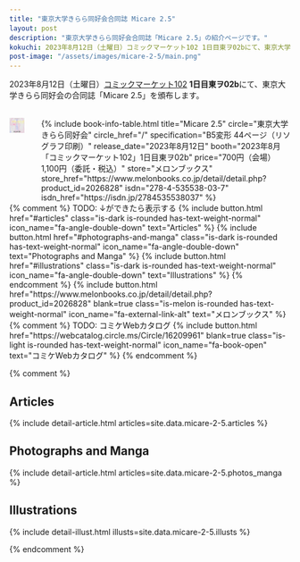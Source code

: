 ```yaml
---
title: "東京大学きらら同好会合同誌 Micare 2.5"
layout: post
description: "東京大学きらら同好会合同誌「Micare 2.5」の紹介ページです。"
kokuchi: 2023年8月12日（土曜日）コミックマーケット102 1日目東ヲ02bにて、東京大学きらら同好会の合同誌「Micare 2.5」を頒布します。
post-image: "/assets/images/micare-2-5/main.png"
---
```


2023年8月12日（土曜日）[コミックマーケット102](https://www.comiket.co.jp/info-a/C102/C102Notice1.html) **1日目東ヲ02b**にて、東京大学きらら同好会の合同誌「Micare 2.5」を頒布します。

<br>
<div class="columns is-centered is-multiline">
    <div class="column is-one-fifth-desktop is-one-third-tablet">
        <a href="/assets/images/micare-2-5/cover.png" data-lightbox="cover" data-lightbox-webp="/assets/images/micare-2-5/cover.webp">
            <picture>
                <source type="image/webp" srcset="/assets/images/micare-2-5/cover.webp">
                <img src="/assets/images/micare-2-5/cover.png" alt="Micare 2.5 表紙" style="width: 75%; max-width: 250px">
            </picture>
        </a>
    </div>
    <div class="column is-half">
        {% include book-info-table.html
           title="Micare 2.5"
           circle="東京大学きらら同好会"
           circle_href="/"
           specification="B5変形 44ページ（リソグラフ印刷）"
           release_date="2023年8月12日"
           booth="2023年8月「コミックマーケット102」1日目東ヲ02b"
           price="700円（会場）　1,100円（委託・税込）"
           store="メロンブックス"
           store_href="https://www.melonbooks.co.jp/detail/detail.php?product_id=2026828"
           isdn="278-4-535538-03-7"
           isdn_href="https://isdn.jp/2784535538037" %}
    </div>
</div>

<div class="columns is-centered is-multiline">
    {% comment %}
    TODO: ↓ができたら表示する
    {% include button.html
       href="#articles"
       class="is-dark is-rounded has-text-weight-normal"
       icon_name="fa-angle-double-down"
       text="Articles" %}
    {% include button.html
       href="#photographs-and-manga"
       class="is-dark is-rounded has-text-weight-normal"
       icon_name="fa-angle-double-down"
       text="Photographs and Manga" %}
    {% include button.html
       href="#illustrations"
       class="is-dark is-rounded has-text-weight-normal"
       icon_name="fa-angle-double-down"
       text="Illustrations" %}
    {% endcomment %}
    {% include button.html
       href="https://www.melonbooks.co.jp/detail/detail.php?product_id=2026828"
       blank=true
       class="is-melon is-rounded has-text-weight-normal"
       icon_name="fa-external-link-alt"
       text="メロンブックス" %}
    {% comment %}
    TODO: コミケWebカタログ
    {% include button.html
       href="https://webcatalog.circle.ms/Circle/16209961"
       blank=true
       class="is-light is-rounded has-text-weight-normal"
       icon_name="fa-book-open"
       text="コミケWebカタログ" %}
    {% endcomment %}
</div>

{% comment %}

## Articles

{% include detail-article.html articles=site.data.micare-2-5.articles %}

## Photographs and Manga

{% include detail-article.html articles=site.data.micare-2-5.photos_manga %}

## Illustrations

{% include detail-illust.html illusts=site.data.micare-2-5.illusts %}

{% endcomment %}